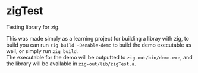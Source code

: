 # zigTest
Testing library for zig.

This was made simply as a learning project for building a libray with zig, to build you can run `zig build -Denable-demo` to build the demo executable as well, or simply run `zig build`.
\
The executable for the demo will be outputted to `zig-out/bin/demo.exe`, and the library will be available in `zig-out/lib/zigTest.a`. 
